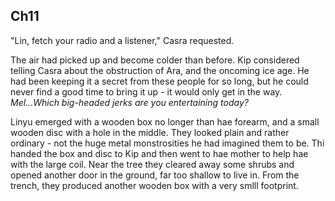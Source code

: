 <!--
  Cas teaches Kip about radio,
    ( It annoys me that Lin is just a background character so far. )
  Kip hears messages from Holragi
  Casra secretly plans with Setre to be taken to Lissa as a martyrdom
  A sound is broadcast to people with coils, and they start a mutiny against Lissa. Lissa and Casra are killed in the action.
    Set mourns over hae. Lin is vengeful at Set. Kip mourns from a distance, feeling a bit guilty for being an intruder.
    Casra says hae last words to them and talks about a better future - Kip is reminded that hae death will be for nothing unless he does something to stop the ice age.

  Interlogue:
    Next day, a boat comes for everyone who is able-bodied and able-minded to help Shaki power-build a space rail at Yansha. Kip gets on the boat and regrets what happened at the shadestead, but feels hopeful for the future with Setre in charge.


  Thoughts:
  - The reader will be unsatisfied about Casra being killed off.
    - But it's a satisfying death.
  - Is radio that useful?
    - It will be to listen to Lif who will give instructions for sending a sign of good will
      - A weapon like Holragi would plan to send would be a sign of bad will, and more robots would come later (BOOK 2)
      - Their alternative is for people from all 3 corners of the rim to collaboratively work on a problem and send an ambassador to deliver it.
        - Mel volunteers
        - They can collaborate with telegraph. Why is wireless important?
          - Wireless will teach them about far infrared/CO2/Greenhouse effect ???
          - Wireless is how they will keep in contact with the machines instead of destroying them like Holragi
            - Machines to Mel: "There is more you must learn." Mel gets angry and tries to convince them. "Give me back my Lif."
    - Mel will want to know Holragi's plans.
-->


## Ch11


  "Lin, fetch your radio and a listener," Casra requested.

  The air had picked up and become colder than before. Kip considered telling Casra about the obstruction of Ara, and the oncoming ice age. He had been keeping it a secret from these people for so long, but he could never find a good time to bring it up - it would only get in the way. *Mel...Which big-headed jerks are you entertaining today?*

  Linyu emerged with a wooden box no longer than hae forearm, and a small wooden disc with a hole in the middle. They looked plain and rather ordinary - not the huge metal monstrosities he had imagined them to be. Thi handed the box and disc to Kip and then went to hae mother to help hae with the large coil. Near the tree they cleared away some shrubs and opened another door in the ground, far too shallow to live in. From the trench, they produced another wooden box with a very smlll footprint.
